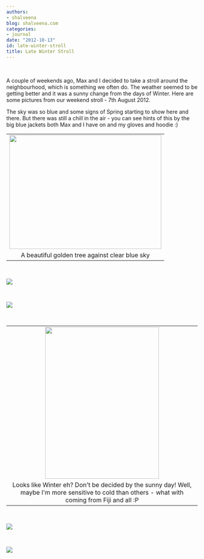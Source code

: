 ```yaml
---
authors:
- shalveena
blog: shalveena.com
categories:
- journal
date: "2012-10-13"
id: late-winter-stroll
title: Late Winter Stroll
---
```


 

A couple of weekends ago, Max and I decided to take a stroll around the neighbourhood, which is something we often do. The weather seemed to be getting better and it was a sunny change from the days of Winter. Here are some pictures from our weekend stroll - 7th August 2012.

The sky was so blue and some signs of Spring starting to show here and there. But there was still a chill in the air - you can see hints of this by the big blue jackets both Max and I have on and my gloves and hoodie :)

<table class="tr-caption-container" style="margin-left:auto;margin-right:auto;text-align:center;" cellspacing="0" cellpadding="0" align="center"><tbody><tr><td style="text-align:center;"><a style="margin-left:auto;margin-right:auto;" href="https://shalveena.files.wordpress.com/2012/10/394a1-dscf1918.jpg"><img src="https://shalveena.files.wordpress.com/2012/10/394a1-dscf1918.jpg?w=300" width="400" height="300" border="0"></a></td></tr><tr><td class="tr-caption" style="text-align:center;">A beautiful golden tree against clear blue sky</td></tr></tbody></table>

 

[![](https://shalveena.files.wordpress.com/2012/10/c3f4c-dscf1920.jpg?w=300)](https://shalveena.files.wordpress.com/2012/10/c3f4c-dscf1920.jpg)

 

[![](https://shalveena.files.wordpress.com/2012/10/2226d-dscf1921.jpg?w=225)](https://shalveena.files.wordpress.com/2012/10/2226d-dscf1921.jpg)

 

<table class="tr-caption-container" style="margin-left:auto;margin-right:auto;text-align:center;" cellspacing="0" cellpadding="0" align="center"><tbody><tr><td style="text-align:center;"><a style="margin-left:auto;margin-right:auto;" href="https://shalveena.files.wordpress.com/2012/10/452f6-dscf1913.jpg"><img src="https://shalveena.files.wordpress.com/2012/10/452f6-dscf1913.jpg?w=225" width="300" height="400" border="0"></a></td></tr><tr><td class="tr-caption" style="text-align:center;">Looks like Winter eh? Don't be decided by the sunny day! Well, maybe I'm more sensitive to cold than others - what with coming from Fiji and all :P</td></tr></tbody></table>

 

[![](https://shalveena.files.wordpress.com/2012/10/7bc9a-dscf1915.jpg?w=225)](https://shalveena.files.wordpress.com/2012/10/7bc9a-dscf1915.jpg)

 

[![](https://shalveena.files.wordpress.com/2012/10/1fc0f-dscf1916.jpg?w=225)](https://shalveena.files.wordpress.com/2012/10/1fc0f-dscf1916.jpg)
